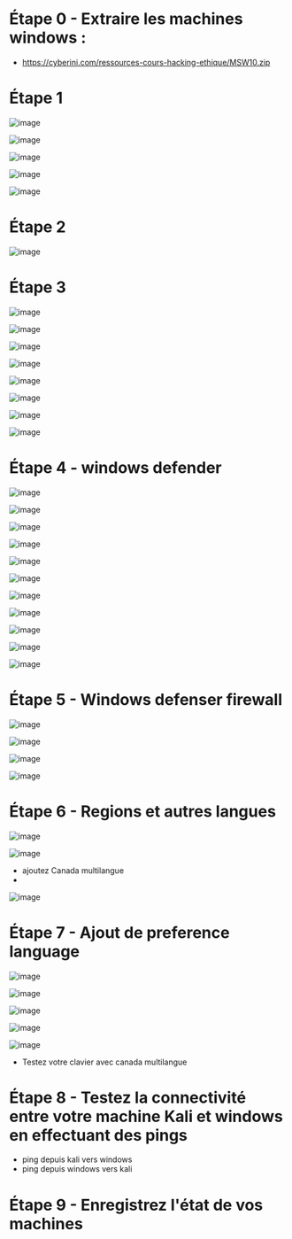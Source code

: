 # Étape 0 - Extraire les machines windows : 
- https://cyberini.com/ressources-cours-hacking-ethique/MSW10.zip

# Étape 1
![image](https://github.com/hrhouma/securite-logiciels-applications/assets/10111526/7d6f2e72-e17c-4928-97fe-766603dcf4aa)

![image](https://github.com/hrhouma/securite-logiciels-applications/assets/10111526/531f94cf-6b25-47e3-9003-079e8d041bae)

![image](https://github.com/hrhouma/securite-logiciels-applications/assets/10111526/95fdad32-979c-4a1c-bb1c-4cbffc296332)

![image](https://github.com/hrhouma/securite-logiciels-applications/assets/10111526/9a00de93-774e-4410-8e9a-ba0851a9545e)

![image](https://github.com/hrhouma/securite-logiciels-applications/assets/10111526/bf124f55-90a1-4352-a720-997f4275b522)

# Étape 2
![image](https://github.com/hrhouma/securite-logiciels-applications/assets/10111526/5842284e-7c68-4fde-a7b5-8e20d8fb30a6)

# Étape 3
![image](https://github.com/hrhouma/securite-logiciels-applications/assets/10111526/9ce8829a-318f-4234-9558-005fcd7d3b5a)

![image](https://github.com/hrhouma/securite-logiciels-applications/assets/10111526/18445d9c-328e-4d67-8dea-a2f731b973c4)

![image](https://github.com/hrhouma/securite-logiciels-applications/assets/10111526/33a6e1b6-bd86-4d71-8885-d47623487318)

![image](https://github.com/hrhouma/securite-logiciels-applications/assets/10111526/17422220-0197-44cd-b8a2-d0fa72784c75)

![image](https://github.com/hrhouma/securite-logiciels-applications/assets/10111526/2a043b3d-9767-4249-8589-c09b413c36d5)

![image](https://github.com/hrhouma/securite-logiciels-applications/assets/10111526/e624cadd-5cf3-4e05-bb91-81cfd5c5b8d6)

![image](https://github.com/hrhouma/securite-logiciels-applications/assets/10111526/9be8073a-8363-45ec-a2ce-90228819c239)

![image](https://github.com/hrhouma/securite-logiciels-applications/assets/10111526/f28c827f-aa93-4c8d-8f20-0c3be1df1b9d)



# Étape 4 - windows defender
![image](https://github.com/hrhouma/securite-logiciels-applications/assets/10111526/7b452b7a-a8fd-4cf5-9cc8-e85c7735f6fe)

![image](https://github.com/hrhouma/securite-logiciels-applications/assets/10111526/6622ba75-3f18-4ccf-9d60-d9a69ac23e66)

![image](https://github.com/hrhouma/securite-logiciels-applications/assets/10111526/7c06b074-f3d4-4c2f-bf81-65543bf18148)

![image](https://github.com/hrhouma/securite-logiciels-applications/assets/10111526/20d37ca5-972d-4594-96c9-fa7167ac7df5)

![image](https://github.com/hrhouma/securite-logiciels-applications/assets/10111526/d10a50c7-9f9a-43c5-b1d9-208fa70010d8)

![image](https://github.com/hrhouma/securite-logiciels-applications/assets/10111526/23d510bb-80c7-43bd-bd1d-cbf58006c514)

![image](https://github.com/hrhouma/securite-logiciels-applications/assets/10111526/8a862110-f0a8-4cff-8f5f-c8364dbb9a56)

![image](https://github.com/hrhouma/securite-logiciels-applications/assets/10111526/c38f2743-6c65-4e66-8bd8-1c015aa477bc)

![image](https://github.com/hrhouma/securite-logiciels-applications/assets/10111526/dbac0eaf-e3db-45b2-944b-7582626686c3)

![image](https://github.com/hrhouma/securite-logiciels-applications/assets/10111526/38389e7b-b7c6-41c2-a2cd-549ec89202e8)

![image](https://github.com/hrhouma/securite-logiciels-applications/assets/10111526/b9a81812-eb21-432c-ad8d-1d05a7eba9c1)



# Étape 5 - Windows defenser firewall

![image](https://github.com/hrhouma/securite-logiciels-applications/assets/10111526/8a5f0fa6-e27c-484b-bc67-9186394e90a5)

![image](https://github.com/hrhouma/securite-logiciels-applications/assets/10111526/3fb33937-aec3-452f-aaf1-a1402ae28168)

![image](https://github.com/hrhouma/securite-logiciels-applications/assets/10111526/27b95f45-efea-4515-b329-a360e55e566a)

![image](https://github.com/hrhouma/securite-logiciels-applications/assets/10111526/724fb065-447e-46ed-a147-659b8f0a63bb)






# Étape 6 - Regions et autres langues
![image](https://github.com/hrhouma/securite-logiciels-applications/assets/10111526/2bdd969f-b5bd-4f93-91ba-98bb87cfe866)

![image](https://github.com/hrhouma/securite-logiciels-applications/assets/10111526/4fdc7bcc-3766-43a2-87c0-3b4ce1fdf246)

- ajoutez Canada multilangue
- 
![image](https://github.com/hrhouma/securite-logiciels-applications/assets/10111526/0ab2b427-39a0-41da-a64b-212852dcd6f8)




# Étape 7 - Ajout de preference language 
![image](https://github.com/hrhouma/securite-logiciels-applications/assets/10111526/745d1bcd-bb0b-481d-a496-266b0ce3a03c)

![image](https://github.com/hrhouma/securite-logiciels-applications/assets/10111526/4b973c03-07ff-4727-8721-4a5eaf5253f6)

![image](https://github.com/hrhouma/securite-logiciels-applications/assets/10111526/aeaa0c2b-552e-4f14-b291-5633b53a3ad8)

![image](https://github.com/hrhouma/securite-logiciels-applications/assets/10111526/7317348c-353a-422b-bbd1-570c1370031f)

![image](https://github.com/hrhouma/securite-logiciels-applications/assets/10111526/ffb318ea-2baa-4390-9bb0-ebb915955ea0)

- Testez votre clavier avec canada multilangue



# Étape 8 - Testez la connectivité entre votre machine Kali et windows en effectuant des pings

- ping depuis kali vers windows 
- ping depuis windows vers kali

# Étape 9 - Enregistrez l'état de vos machines 
